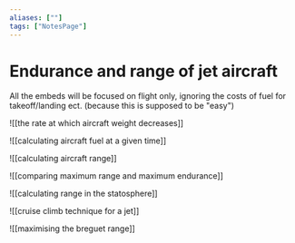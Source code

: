 ```yaml
---
aliases: [""]
tags: ["NotesPage"]
---
```


# Endurance and range of jet aircraft

All the embeds will be focused on flight only, ignoring the costs of fuel for takeoff/landing ect. (because this is supposed to be "easy")

![[the rate at which aircraft weight decreases]]

![[calculating aircraft fuel at a given time]]

![[calculating aircraft range]]

![[comparing maximum range and maximum endurance]]

![[calculating range in the statosphere]]

![[cruise climb technique for a jet]]

![[maximising the breguet range]]